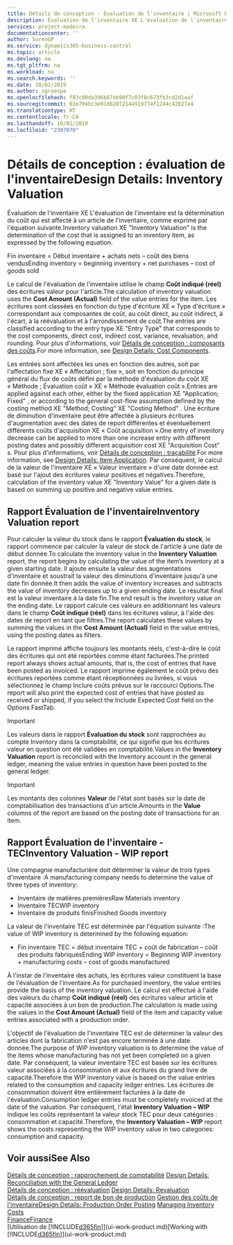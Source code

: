 ```yaml
---
title: Détails de conception - Évaluation de l'inventaire | Microsoft Docs
description: Évaluation de l'inventaire XE L'évaluation de l'inventaire est la détermination du coût qui est affecté à un article de l'inventaire, comme exprimé par l'équation suivante.
services: project-madeira
documentationcenter: ''
author: SorenGP
ms.service: dynamics365-business-central
ms.topic: article
ms.devlang: na
ms.tgt_pltfrm: na
ms.workload: na
ms.search.keywords: ''
ms.date: 10/01/2019
ms.author: sgroespe
ms.openlocfilehash: f83c00da396b87eb90f7c03f8c673fb3cd2d1aaf
ms.sourcegitcommit: 02e704bc3e01d62072144919774f1244c42827e4
ms.translationtype: HT
ms.contentlocale: fr-CA
ms.lasthandoff: 10/01/2019
ms.locfileid: "2307070"
---
```

# <a name="design-details-inventory-valuation"></a><span data-ttu-id="5837b-103">Détails de conception : évaluation de l'inventaire</span><span class="sxs-lookup"><span data-stu-id="5837b-103">Design Details: Inventory Valuation</span></span>
<span data-ttu-id="5837b-104">Évaluation de l'inventaire XE L'évaluation de l'inventaire est la détermination du coût qui est affecté à un article de l'inventaire, comme exprimé par l'équation suivante.</span><span class="sxs-lookup"><span data-stu-id="5837b-104">Inventory valuation XE "Inventory Valuation"  is the determination of the cost that is assigned to an inventory item, as expressed by the following equation.</span></span>  

<span data-ttu-id="5837b-105">Fin inventaire = Début inventaire + achats nets – coût des biens vendus</span><span class="sxs-lookup"><span data-stu-id="5837b-105">Ending inventory = beginning inventory + net purchases – cost of goods sold</span></span>  

<span data-ttu-id="5837b-106">Le calcul de l'évaluation de l'inventaire utilise le champ **Coût indiqué (réel)** des écritures valeur pour l'article.</span><span class="sxs-lookup"><span data-stu-id="5837b-106">The calculation of inventory valuation uses the **Cost Amount (Actual)** field of the value entries for the item.</span></span> <span data-ttu-id="5837b-107">Les écritures sont classées en fonction du type d'écriture XE « Type d'écriture » correspondant aux composantes de coût, au coût direct, au coût indirect, à l'écart, à la réévaluation et à l'arrondissement de coût.</span><span class="sxs-lookup"><span data-stu-id="5837b-107">The entries are classified according to the entry type XE "Entry Type"  that corresponds to the cost components, direct cost, indirect cost, variance, revaluation, and rounding.</span></span> <span data-ttu-id="5837b-108">Pour plus d'informations, voir [Détails de conception : composants des coûts](design-details-cost-components.md).</span><span class="sxs-lookup"><span data-stu-id="5837b-108">For more information, see [Design Details: Cost Components](design-details-cost-components.md).</span></span>  

<span data-ttu-id="5837b-109">Les entrées sont affectées les unes en fonction des autres, soit par l'affectation fixe XE « Affectation ; fixe », soit en fonction du principe général du flux de coûts défini par la méthode d'évaluation du coût XE « Méthode ; Évaluation coût » XE « Méthode évaluation coût ».</span><span class="sxs-lookup"><span data-stu-id="5837b-109">Entries are applied against each other, either by the fixed application XE "Application; Fixed" , or according to the general cost-flow assumption defined by the costing method XE "Method; Costing"  XE "Costing Method" .</span></span> <span data-ttu-id="5837b-110">Une écriture de diminution d'inventaire peut être affectée à plusieurs écritures d'augmentation avec des dates de report différentes et éventuellement différents coûts d'acquisition XE « Coût acquisition ».</span><span class="sxs-lookup"><span data-stu-id="5837b-110">One entry of inventory decrease can be applied to more than one increase entry with different posting dates and possibly different acquisition cost XE "Acquisition Cost" s.</span></span> <span data-ttu-id="5837b-111">Pour plus d'informations, voir [Détails de conception : traçabilité](design-details-item-application.md).</span><span class="sxs-lookup"><span data-stu-id="5837b-111">For more information, see [Design Details: Item Application](design-details-item-application.md).</span></span> <span data-ttu-id="5837b-112">Par conséquent, le calcul de la valeur de l'inventaire XE « Valeur inventaire » d'une date donnée est basé sur l'ajout des écritures valeur positives et négatives.</span><span class="sxs-lookup"><span data-stu-id="5837b-112">Therefore, calculation of the inventory value XE "Inventory Value"  for a given date is based on summing up positive and negative value entries.</span></span>  

## <a name="inventory-valuation-report"></a><span data-ttu-id="5837b-113">Rapport Évaluation de l'inventaire</span><span class="sxs-lookup"><span data-stu-id="5837b-113">Inventory Valuation report</span></span>  
<span data-ttu-id="5837b-114">Pour calculer la valeur du stock dans le rapport **Évaluation du stock**, le rapport commence par calculer la valeur de stock de l'article à une date de début donnée.</span><span class="sxs-lookup"><span data-stu-id="5837b-114">To calculate the inventory value in the **Inventory Valuation** report, the report begins by calculating the value of the item’s inventory at a given starting date.</span></span> <span data-ttu-id="5837b-115">Il ajoute ensuite la valeur des augmentations d'inventaire et soustrait la valeur des diminutions d'inventaire jusqu'à une date fin donnée.</span><span class="sxs-lookup"><span data-stu-id="5837b-115">It then adds the value of inventory increases and subtracts the value of inventory decreases up to a given ending date.</span></span> <span data-ttu-id="5837b-116">Le résultat final est la valeur inventaire à la date fin.</span><span class="sxs-lookup"><span data-stu-id="5837b-116">The end result is the inventory value on the ending date.</span></span> <span data-ttu-id="5837b-117">Le rapport calcule ces valeurs en additionnant les valeurs dans le champ **Coût indiqué (réel)** dans les écritures valeur, à l'aide des dates de report en tant que filtres.</span><span class="sxs-lookup"><span data-stu-id="5837b-117">The report calculates these values by summing the values in the **Cost Amount (Actual)** field in the value entries, using the posting dates as filters.</span></span>  

<span data-ttu-id="5837b-118">Le rapport imprimé affiche toujours les montants réels, c'est-à-dire le coût des écritures qui ont été reportées comme étant facturées.</span><span class="sxs-lookup"><span data-stu-id="5837b-118">The printed report always shows actual amounts, that is, the cost of entries that have been posted as invoiced.</span></span> <span data-ttu-id="5837b-119">Le rapport imprime également le coût prévu des écritures reportées comme étant réceptionnées ou livrées, si vous sélectionnez le champ Inclure coûts prévus sur le raccourci Options.</span><span class="sxs-lookup"><span data-stu-id="5837b-119">The report will also print the expected cost of entries that have posted as received or shipped, if you select the Include Expected Cost field on the Options FastTab.</span></span>  

> [!IMPORTANT]  
>  <span data-ttu-id="5837b-120">Les valeurs dans le rapport **Évaluation du stock** sont rapprochées au compte Inventory dans la comptabilité, ce qui signifie que les écritures valeur en question ont été validées en comptabilité.</span><span class="sxs-lookup"><span data-stu-id="5837b-120">Values in the **Inventory Valuation** report is reconciled with the Inventory account in the general ledger, meaning the value entries in question have been posted to the general ledger.</span></span>  

> [!IMPORTANT]  
>  <span data-ttu-id="5837b-121">Les montants des colonnes **Valeur** de l'état sont basés sur la date de comptabilisation des transactions d'un article.</span><span class="sxs-lookup"><span data-stu-id="5837b-121">Amounts in the **Value** columns of the report are based on the posting date of transactions for an item.</span></span>  

## <a name="inventory-valuation---wip-report"></a><span data-ttu-id="5837b-122">Rapport Évaluation de l'inventaire - TEC</span><span class="sxs-lookup"><span data-stu-id="5837b-122">Inventory Valuation - WIP report</span></span>  
<span data-ttu-id="5837b-123">Une compagnie manufacturière doit déterminer la valeur de trois types d'inventaire :</span><span class="sxs-lookup"><span data-stu-id="5837b-123">A manufacturing company needs to determine the value of three types of inventory:</span></span>  

* <span data-ttu-id="5837b-124">Inventaire de matières premières</span><span class="sxs-lookup"><span data-stu-id="5837b-124">Raw Materials inventory</span></span>  
* <span data-ttu-id="5837b-125">Inventaire TEC</span><span class="sxs-lookup"><span data-stu-id="5837b-125">WIP inventory</span></span>  
* <span data-ttu-id="5837b-126">Inventaire de produits finis</span><span class="sxs-lookup"><span data-stu-id="5837b-126">Finished Goods inventory</span></span>  

<span data-ttu-id="5837b-127">La valeur de l'inventaire TEC est déterminée par l'équation suivante :</span><span class="sxs-lookup"><span data-stu-id="5837b-127">The value of WIP inventory is determined by the following equation:</span></span>  

* <span data-ttu-id="5837b-128">Fin inventaire TEC = début inventaire TEC + coût de fabrication – coût des produits fabriqués</span><span class="sxs-lookup"><span data-stu-id="5837b-128">Ending WIP inventory = Beginning WIP inventory + manufacturing costs – cost of goods manufactured</span></span>  

<span data-ttu-id="5837b-129">À l'instar de l'inventaire des achats, les écritures valeur constituent la base de l'évaluation de l'inventaire.</span><span class="sxs-lookup"><span data-stu-id="5837b-129">As for purchased inventory, the value entries provide the basis of the inventory valuation.</span></span> <span data-ttu-id="5837b-130">Le calcul est effectué à l'aide des valeurs du champ **Coût indiqué (réel)** des écritures valeur article et capacité associées à un bon de production.</span><span class="sxs-lookup"><span data-stu-id="5837b-130">The calculation is made using the values in the **Cost Amount (Actual)** field of the item and capacity value entries associated with a production order.</span></span>  

<span data-ttu-id="5837b-131">L'objectif de l'évaluation de l'inventaire TEC est de déterminer la valeur des articles dont la fabrication n'est pas encore terminée à une date donnée.</span><span class="sxs-lookup"><span data-stu-id="5837b-131">The purpose of WIP inventory valuation is to determine the value of the items whose manufacturing has not yet been completed on a given date.</span></span> <span data-ttu-id="5837b-132">Par conséquent, la valeur inventaire TEC est basée sur les écritures valeur associées à la consommation et aux écritures du grand livre de capacité.</span><span class="sxs-lookup"><span data-stu-id="5837b-132">Therefore the WIP inventory value is based on the value entries related to the consumption and capacity ledger entries.</span></span> <span data-ttu-id="5837b-133">Les écritures de consommation doivent être entièrement facturées à la date de l'évaluation.</span><span class="sxs-lookup"><span data-stu-id="5837b-133">Consumption ledger entries must be completely invoiced at the date of the valuation.</span></span> <span data-ttu-id="5837b-134">Par conséquent, l'état **Inventory Valuation – WIP** indique les coûts représentant la valeur stock TEC pour deux catégories : consommation et capacité.</span><span class="sxs-lookup"><span data-stu-id="5837b-134">Therefore, the **Inventory Valuation – WIP** report shows the costs representing the WIP inventory value in two categories: consumption and capacity.</span></span>  

## <a name="see-also"></a><span data-ttu-id="5837b-135">Voir aussi</span><span class="sxs-lookup"><span data-stu-id="5837b-135">See Also</span></span>  
<span data-ttu-id="5837b-136">[Détails de conception : rapprochement de comptabilité](design-details-reconciliation-with-the-general-ledger.md) </span><span class="sxs-lookup"><span data-stu-id="5837b-136">[Design Details: Reconciliation with the General Ledger](design-details-reconciliation-with-the-general-ledger.md) </span></span>  
<span data-ttu-id="5837b-137">[Détails de conception : réévaluation](design-details-revaluation.md) </span><span class="sxs-lookup"><span data-stu-id="5837b-137">[Design Details: Revaluation](design-details-revaluation.md) </span></span>  
<span data-ttu-id="5837b-138">[Détails de conception : report de bon de production](design-details-production-order-posting.md)
[Gestion des coûts de l'inventaire](finance-manage-inventory-costs.md)</span><span class="sxs-lookup"><span data-stu-id="5837b-138">[Design Details: Production Order Posting](design-details-production-order-posting.md)
[Managing Inventory Costs](finance-manage-inventory-costs.md)</span></span>  
[<span data-ttu-id="5837b-139">Finance</span><span class="sxs-lookup"><span data-stu-id="5837b-139">Finance</span></span>](finance.md)  
<span data-ttu-id="5837b-140">[Utilisation de [!INCLUDE[d365fin](includes/d365fin_md.md)]](ui-work-product.md)</span><span class="sxs-lookup"><span data-stu-id="5837b-140">[Working with [!INCLUDE[d365fin](includes/d365fin_md.md)]](ui-work-product.md)</span></span>
